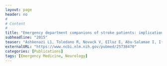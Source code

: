 ```yaml
---
layout: page
header: no
#
# Content
#
title: "Emergency department companions of stroke patients: implications on quality of care."
subheadline: "2015"
teaser: "Ashkenazi L1, Toledano R, Novack V, EIluz E, Abu-Salamae I, Ifergane G."
externalURL: "https://www.ncbi.nlm.nih.gov/pubmed/25738470"
categories: [Publications]
tags: [Emergency Medicine, Neurology]
---
```


